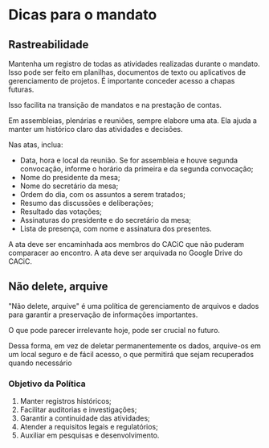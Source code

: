 # Dicas para o mandato

## Rastreabilidade

Mantenha um registro de todas as atividades realizadas durante o mandato. Isso pode ser feito em planilhas, documentos de texto ou aplicativos de gerenciamento de projetos. É importante conceder acesso a chapas futuras.

Isso facilita na transição de mandatos e na prestação de contas.

Em assembleias, plenárias e reuniões, sempre elabore uma ata. Ela ajuda a manter um histórico claro das atividades e decisões.

Nas atas, inclua:

- Data, hora e local da reunião. Se for assembleia e houve segunda convocação, informe o horário da primeira e da segunda convocação;
- Nome do presidente da mesa;
- Nome do secretário da mesa;
- Ordem do dia, com os assuntos a serem tratados;
- Resumo das discussões e deliberações;
- Resultado das votações;
- Assinaturas do presidente e do secretário da mesa;
- Lista de presença, com nome e assinatura dos presentes.

A ata deve ser encaminhada aos membros do CACiC que não puderam comparacer ao encontro. A ata deve ser arquivada no Google Drive do CACiC.

## Não delete, arquive

"Não delete, arquive" é uma política de gerenciamento de arquivos e dados para garantir a preservação de informações importantes.

O que pode parecer irrelevante hoje, pode ser crucial no futuro.

Dessa forma, em vez de deletar permanentemente os dados, arquive-os em um local seguro e de fácil acesso, o que permitirá que sejam recuperados quando necessário

### Objetivo da Política

1. Manter registros históricos;
1. Facilitar auditorias e investigações;
1. Garantir a continuidade das atividades;
1. Atender a requisitos legais e regulatórios;
1. Auxiliar em pesquisas e desenvolvimento.
